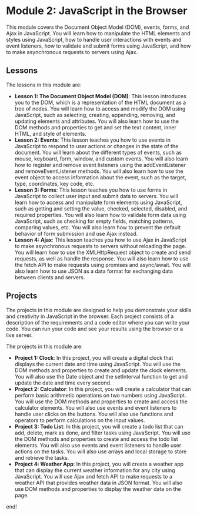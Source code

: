 # Module 2: JavaScript in the Browser

This module covers the Document Object Model (DOM), events, forms, and Ajax in JavaScript. You will learn how to manipulate the HTML elements and styles using JavaScript, how to handle user interactions with events and event listeners, how to validate and submit forms using JavaScript, and how to make asynchronous requests to servers using Ajax.

## Lessons

The lessons in this module are:

- **Lesson 1: The Document Object Model (DOM)**: This lesson introduces you to the DOM, which is a representation of the HTML document as a tree of nodes. You will learn how to access and modify the DOM using JavaScript, such as selecting, creating, appending, removing, and updating elements and attributes. You will also learn how to use the DOM methods and properties to get and set the text content, inner HTML, and style of elements.
- **Lesson 2: Events**: This lesson teaches you how to use events in JavaScript to respond to user actions or changes in the state of the document. You will learn about the different types of events, such as mouse, keyboard, form, window, and custom events. You will also learn how to register and remove event listeners using the addEventListener and removeEventListener methods. You will also learn how to use the event object to access information about the event, such as the target, type, coordinates, key code, etc. 
- **Lesson 3: Forms**: This lesson teaches you how to use forms in JavaScript to collect user input and submit data to servers. You will learn how to access and manipulate form elements using JavaScript, such as getting and setting the value, checked, selected, disabled, and required properties. You will also learn how to validate form data using JavaScript, such as checking for empty fields, matching patterns, comparing values, etc. You will also learn how to prevent the default behavior of form submission and use Ajax instead.
- **Lesson 4: Ajax**: This lesson teaches you how to use Ajax in JavaScript to make asynchronous requests to servers without reloading the page. You will learn how to use the XMLHttpRequest object to create and send requests, as well as handle the response. You will also learn how to use the fetch API to make requests using promises and async/await. You will also learn how to use JSON as a data format for exchanging data between clients and servers.

## Projects

The projects in this module are designed to help you demonstrate your skills and creativity in JavaScript in the browser. Each project consists of a description of the requirements and a code editor where you can write your code. You can run your code and see your results using the browser or a live server.

The projects in this module are:

- **Project 1: Clock**: In this project, you will create a digital clock that displays the current date and time using JavaScript. You will use the DOM methods and properties to create and update the clock elements. You will also use the Date object and the setInterval function to get and update the date and time every second.
- **Project 2: Calculator**: In this project, you will create a calculator that can perform basic arithmetic operations on two numbers using JavaScript. You will use the DOM methods and properties to create and access the calculator elements. You will also use events and event listeners to handle user clicks on the buttons. You will also use functions and operators to perform calculations on the input values.
- **Project 3: Todo List**: In this project, you will create a todo list that can add, delete, mark as done, and filter tasks using JavaScript. You will use the DOM methods and properties to create and access the todo list elements. You will also use events and event listeners to handle user actions on the tasks. You will also use arrays and local storage to store and retrieve the tasks.
- **Project 4: Weather App**: In this project, you will create a weather app that can display the current weather information for any city using JavaScript. You will use Ajax and fetch API to make requests to a weather API that provides weather data in JSON format. You will also use DOM methods and properties to display the weather data on the page.

end!